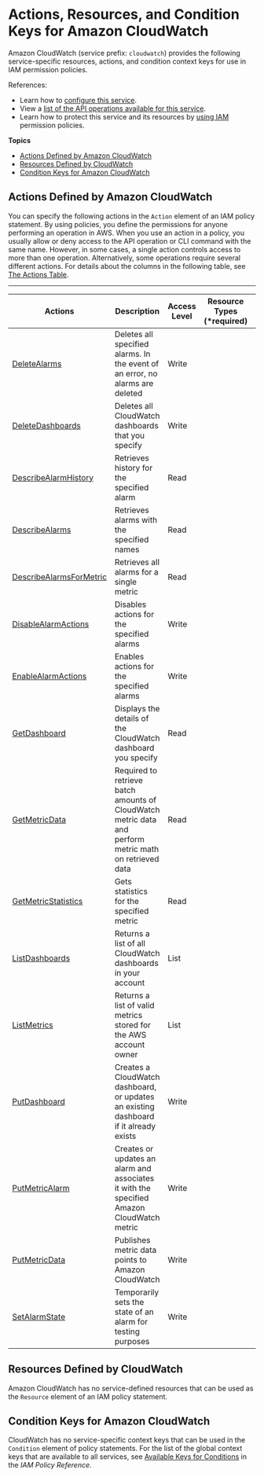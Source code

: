 # Actions, Resources, and Condition Keys for Amazon CloudWatch<a name="list_amazoncloudwatch"></a>

Amazon CloudWatch \(service prefix: `cloudwatch`\) provides the following service\-specific resources, actions, and condition context keys for use in IAM permission policies\.

References:
+ Learn how to [configure this service](https://docs.aws.amazon.com/AmazonCloudWatch/latest/monitoring/)\.
+ View a [list of the API operations available for this service](https://docs.aws.amazon.com/AmazonCloudWatch/latest/APIReference/)\.
+ Learn how to protect this service and its resources by [using IAM](https://docs.aws.amazon.com/AmazonCloudWatch/latest/monitoring/auth-and-access-control-cw.html) permission policies\.

**Topics**
+ [Actions Defined by Amazon CloudWatch](#amazoncloudwatch-actions-as-permissions)
+ [Resources Defined by CloudWatch](#amazoncloudwatch-resources-for-iam-policies)
+ [Condition Keys for Amazon CloudWatch](#amazoncloudwatch-policy-keys)

## Actions Defined by Amazon CloudWatch<a name="amazoncloudwatch-actions-as-permissions"></a>

You can specify the following actions in the `Action` element of an IAM policy statement\. By using policies, you define the permissions for anyone performing an operation in AWS\. When you use an action in a policy, you usually allow or deny access to the API operation or CLI command with the same name\. However, in some cases, a single action controls access to more than one operation\. Alternatively, some operations require several different actions\. For details about the columns in the following table, see [The Actions Table](reference_policies_actions-resources-contextkeys.md#actions_table)\.


****  

| Actions | Description | Access Level | Resource Types \(\*required\) | Condition Keys | Dependent Actions | 
| --- | --- | --- | --- | --- | --- | 
|   [ DeleteAlarms ](https://docs.aws.amazon.com/AmazonCloudWatch/latest/APIReference/API_DeleteAlarms.html)  | Deletes all specified alarms\. In the event of an error, no alarms are deleted | Write |  |  |  | 
|   [ DeleteDashboards ](https://docs.aws.amazon.com/AmazonCloudWatch/latest/APIReference/API_DeleteDashboards.html)  | Deletes all CloudWatch dashboards that you specify | Write |  |  |  | 
|   [ DescribeAlarmHistory ](https://docs.aws.amazon.com/AmazonCloudWatch/latest/APIReference/API_DescribeAlarmHistory.html)  | Retrieves history for the specified alarm | Read |  |  |  | 
|   [ DescribeAlarms ](https://docs.aws.amazon.com/AmazonCloudWatch/latest/APIReference/API_DescribeAlarms.html)  | Retrieves alarms with the specified names | Read |  |  |  | 
|   [ DescribeAlarmsForMetric ](https://docs.aws.amazon.com/AmazonCloudWatch/latest/APIReference/API_DescribeAlarmsForMetric.html)  | Retrieves all alarms for a single metric | Read |  |  |  | 
|   [ DisableAlarmActions ](https://docs.aws.amazon.com/AmazonCloudWatch/latest/APIReference/API_DisableAlarmActions.html)  | Disables actions for the specified alarms | Write |  |  |  | 
|   [ EnableAlarmActions ](https://docs.aws.amazon.com/AmazonCloudWatch/latest/APIReference/API_EnableAlarmActions.html)  | Enables actions for the specified alarms | Write |  |  |  | 
|   [ GetDashboard ](https://docs.aws.amazon.com/AmazonCloudWatch/latest/APIReference/API_GetDashboard.html)  | Displays the details of the CloudWatch dashboard you specify | Read |  |  |  | 
|   [ GetMetricData ](https://docs.aws.amazon.com/AmazonCloudWatch/latest/APIReference/API_GetMetricData.html)  | Required to retrieve batch amounts of CloudWatch metric data and perform metric math on retrieved data | Read |  |  |  | 
|   [ GetMetricStatistics ](https://docs.aws.amazon.com/AmazonCloudWatch/latest/APIReference/API_GetMetricStatistics.html)  | Gets statistics for the specified metric | Read |  |  |  | 
|   [ ListDashboards ](https://docs.aws.amazon.com/AmazonCloudWatch/latest/APIReference/API_ListDashboards.html)  | Returns a list of all CloudWatch dashboards in your account | List |  |  |  | 
|   [ ListMetrics ](https://docs.aws.amazon.com/AmazonCloudWatch/latest/APIReference/API_ListMetrics.html)  | Returns a list of valid metrics stored for the AWS account owner | List |  |  |  | 
|   [ PutDashboard ](https://docs.aws.amazon.com/AmazonCloudWatch/latest/APIReference/API_PutDashboard.html)  | Creates a CloudWatch dashboard, or updates an existing dashboard if it already exists | Write |  |  |  | 
|   [ PutMetricAlarm ](https://docs.aws.amazon.com/AmazonCloudWatch/latest/APIReference/API_PutMetricAlarm.html)  | Creates or updates an alarm and associates it with the specified Amazon CloudWatch metric | Write |  |  |  | 
|   [ PutMetricData ](https://docs.aws.amazon.com/AmazonCloudWatch/latest/APIReference/API_PutMetricData.html)  | Publishes metric data points to Amazon CloudWatch | Write |  |  |  | 
|   [ SetAlarmState ](https://docs.aws.amazon.com/AmazonCloudWatch/latest/APIReference/API_SetAlarmState.html)  | Temporarily sets the state of an alarm for testing purposes | Write |  |  |  | 

## Resources Defined by CloudWatch<a name="amazoncloudwatch-resources-for-iam-policies"></a>

Amazon CloudWatch has no service\-defined resources that can be used as the `Resource` element of an IAM policy statement\.

## Condition Keys for Amazon CloudWatch<a name="amazoncloudwatch-policy-keys"></a>

CloudWatch has no service\-specific context keys that can be used in the `Condition` element of policy statements\. For the list of the global context keys that are available to all services, see [Available Keys for Conditions](reference_policies_condition-keys.html#AvailableKeys) in the *IAM Policy Reference*\.